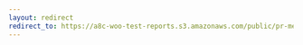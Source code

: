 ```yaml
---
layout: redirect
redirect_to: https://a8c-woo-test-reports.s3.amazonaws.com/public/pr-merge/41114/e2e/index.html
---
```

